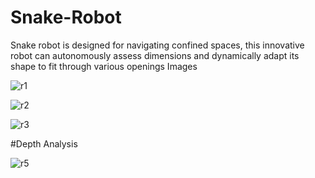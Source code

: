 # Snake-Robot

Snake robot is designed for navigating confined spaces, this innovative robot can autonomously assess dimensions and dynamically adapt its shape to fit through various openings
Images

![r1](https://github.com/VP-Vaibhav-Pandey/Snake-Robot/assets/167122948/9b646dc4-3ca6-43fe-95e0-f5cf2759d6e3)

![r2](https://github.com/VP-Vaibhav-Pandey/Snake-Robot/assets/167122948/d9551011-cc3b-45be-9c3d-07c8531b2d27)

![r3](https://github.com/VP-Vaibhav-Pandey/Snake-Robot/assets/167122948/9415b9ec-fbd9-4713-829d-2b3889abdfcc)

#Depth Analysis

![r5](https://github.com/VP-Vaibhav-Pandey/Snake-Robot/assets/167122948/7f323c71-2395-4774-80ba-a6fbd7e6ab3b)
